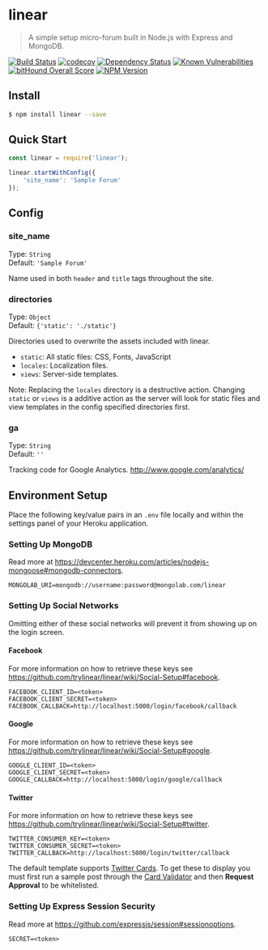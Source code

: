 # linear

> A simple setup micro-forum built in Node.js with Express and MongoDB.

[![Build Status](https://travis-ci.org/trylinear/linear.svg)](https://travis-ci.org/trylinear/linear)
[![codecov](https://img.shields.io/codecov/c/github/trylinear/linear/master.svg)](https://codecov.io/gh/trylinear/linear)
[![Dependency Status](https://david-dm.org/trylinear/linear.svg?style=flat)](https://david-dm.org/trylinear/linear/)
[![Known Vulnerabilities](https://snyk.io/test/npm/linear/badge.svg)](https://snyk.io/test/npm/linear)
[![bitHound Overall Score](https://www.bithound.io/github/trylinear/linear/badges/score.svg)](https://www.bithound.io/github/trylinear/linear)
[![NPM Version](http://img.shields.io/npm/v/linear.svg?style=flat)](https://www.npmjs.org/package/linear/)

## Install

```bash
$ npm install linear --save
```

## Quick Start

```javascript
const linear = require('linear');

linear.startWithConfig({
    'site_name': 'Sample Forum'
});
```

## Config

### site_name

Type: `String`  
Default: `'Sample Forum'`

Name used in both `header` and `title` tags throughout the site.

### directories

Type: `Object`  
Default: `{'static': './static'}`

Directories used to overwrite the assets included with linear.

- `static`: All static files: CSS, Fonts, JavaScript
- `locales`: Localization files.
- `views`: Server-side templates.

Note: Replacing the `locales` directory is a destructive action. Changing `static` or `views` is a additive action as the server will look for static files and view templates in the config specified directories first.

### ga

Type: `String`  
Default: `''`

Tracking code for Google Analytics. <http://www.google.com/analytics/>

## Environment Setup

Place the following key/value pairs in an `.env` file locally and within the settings panel of your Heroku application.

### Setting Up MongoDB

Read more at <https://devcenter.heroku.com/articles/nodejs-mongoose#mongodb-connectors>.

```
MONGOLAB_URI=mongodb://username:password@mongolab.com/linear
```

### Setting Up Social Networks

Omitting either of these social networks will prevent it from showing up on the login screen.

#### Facebook

For more information on how to retrieve these keys see <https://github.com/trylinear/linear/wiki/Social-Setup#facebook>.

```
FACEBOOK_CLIENT_ID=<token>
FACEBOOK_CLIENT_SECRET=<token>
FACEBOOK_CALLBACK=http://localhost:5000/login/facebook/callback
```

#### Google

For more information on how to retrieve these keys see <https://github.com/trylinear/linear/wiki/Social-Setup#google>.

```
GOOGLE_CLIENT_ID=<token>
GOOGLE_CLIENT_SECRET=<token>
GOOGLE_CALLBACK=http://localhost:5000/login/google/callback
```

#### Twitter

For more information on how to retrieve these keys see <https://github.com/trylinear/linear/wiki/Social-Setup#twitter>.

```
TWITTER_CONSUMER_KEY=<token>
TWITTER_CONSUMER_SECRET=<token>
TWITTER_CALLBACK=http://localhost:5000/login/twitter/callback
```

The default template supports [Twitter Cards](https://dev.twitter.com/cards/overview). To get these to display you must first run a sample post through the [Card Validator](https://cards-dev.twitter.com/validator) and then **Request Approval** to be whitelisted.

### Setting Up Express Session Security

Read more at <https://github.com/expressjs/session#sessionoptions>.

```
SECRET=<token>
```
